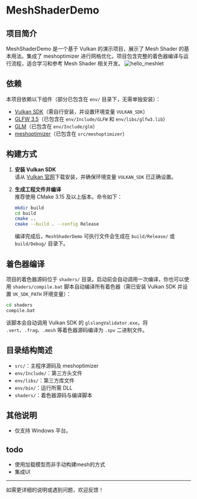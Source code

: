 # MeshShaderDemo
## 项目简介

MeshShaderDemo 是一个基于 Vulkan 的演示项目，展示了 Mesh Shader 的基本用法。集成了 meshoptimizer 进行网格优化，项目包含完整的着色器编译与运行流程，适合学习和参考 Mesh Shader 相关开发。
![hello_meshlet](https://github.com/user-attachments/assets/66cd0264-7ed4-426c-b327-4ce01fc932b7)
## 依赖

本项目依赖以下组件（部分已包含在 `env/` 目录下，无需单独安装）：

- [Vulkan SDK](https://vulkan.lunarg.com/)（需自行安装，并设置环境变量 `VULKAN_SDK`）
- [GLFW 3.5](https://www.glfw.org/)（已包含在 `env/Include/GLFW` 和 `env/libs/glfw3.lib`）
- [GLM](https://github.com/g-truc/glm)（已包含在 `env/Include/glm`）
- [meshoptimizer](https://github.com/zeux/meshoptimizer)（已包含在 `src/meshoptimizer`）


## 构建方式

1. **安装 Vulkan SDK**  
   请从 [Vulkan 官网](https://vulkan.lunarg.com/)下载安装，并确保环境变量 `VULKAN_SDK` 已正确设置。

2. **生成工程文件并编译**  
   推荐使用 CMake 3.15 及以上版本。命令如下：

   ```sh
   mkdir build
   cd build
   cmake ..
   cmake --build . --config Release
   ```

   编译完成后，`MeshShaderDemo` 可执行文件会生成在 `build/Release/` 或 `build/Debug/` 目录下。

## 着色器编译

项目的着色器源码位于 `shaders/` 目录。启动前会自动调用一次编译，你也可以使用 `shaders/compile.bat` 脚本自动编译所有着色器（需已安装 Vulkan SDK 并设置 `VK_SDK_PATH` 环境变量）：

```sh
cd shaders
compile.bat
```

该脚本会自动调用 Vulkan SDK 的 `glslangValidator.exe`，将 `.vert`、`.frag`、`.mesh` 等着色器源码编译为 `.spv` 二进制文件。

## 目录结构简述

- `src/`：主程序源码及 meshoptimizer
- `env/Include/`：第三方头文件
- `env/libs/`：第三方库文件
- `env/bin/`：运行所需 DLL
- `shaders/`：着色器源码与编译脚本

## 其他说明

- 仅支持 Windows 平台。

## todo
- 使用加载模型而非手动构建mesh的方式
- 集成UI
---

如需更详细的说明或遇到问题，欢迎反馈！ 
